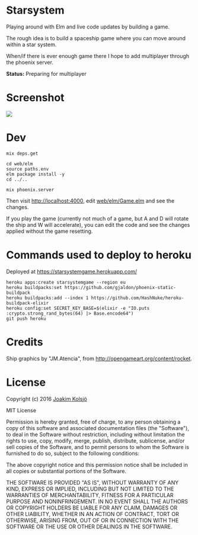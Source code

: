 # Starsystem

Playing around with Elm and live code updates by building a game.

The rough idea is to build a spaceship game where you can move around within a star system.

When/if there is ever enough game there I hope to add multiplayer through the phoenix server.

**Status:** Preparing for multiplayer

# Screenshot

![](https://dl.dropboxusercontent.com/u/136929/screen_shot_2016-03-13_at_16.56.40.png)

# Dev

    mix deps.get

    cd web/elm
    source paths.env
    elm package install -y
    cd ../..

    mix phoenix.server

Then visit <http://localhost:4000>, edit [web/elm/Game.elm](/web/elm/Game.elm) and see the changes.

If you play the game (currently not much of a game, but A and D will rotate the ship and W will accelerate),
you can edit the code and see the changes applied without the game resetting.

# Commands used to deploy to heroku

Deployed at <https://starsystemgame.herokuapp.com/>

    heroku apps:create starsystemgame --region eu
    heroku buildpacks:set https://github.com/gjaldon/phoenix-static-buildpack
    heroku buildpacks:add --index 1 https://github.com/HashNuke/heroku-buildpack-elixir
    heroku config:set SECRET_KEY_BASE=$(elixir -e "IO.puts :crypto.strong_rand_bytes(64) |> Base.encode64")
    git push heroku

# Credits

Ship graphics by "JM.Atencia", from <http://opengameart.org/content/rocket>.

# License

Copyright (c) 2016 [Joakim Kolsjö](https://twitter.com/joakimk)

MIT License

Permission is hereby granted, free of charge, to any person obtaining
a copy of this software and associated documentation files (the
"Software"), to deal in the Software without restriction, including
without limitation the rights to use, copy, modify, merge, publish,
distribute, sublicense, and/or sell copies of the Software, and to
permit persons to whom the Software is furnished to do so, subject to
the following conditions:

The above copyright notice and this permission notice shall be
included in all copies or substantial portions of the Software.

THE SOFTWARE IS PROVIDED "AS IS", WITHOUT WARRANTY OF ANY KIND,
EXPRESS OR IMPLIED, INCLUDING BUT NOT LIMITED TO THE WARRANTIES OF
MERCHANTABILITY, FITNESS FOR A PARTICULAR PURPOSE AND
NONINFRINGEMENT. IN NO EVENT SHALL THE AUTHORS OR COPYRIGHT HOLDERS BE
LIABLE FOR ANY CLAIM, DAMAGES OR OTHER LIABILITY, WHETHER IN AN ACTION
OF CONTRACT, TORT OR OTHERWISE, ARISING FROM, OUT OF OR IN CONNECTION
WITH THE SOFTWARE OR THE USE OR OTHER DEALINGS IN THE SOFTWARE.
